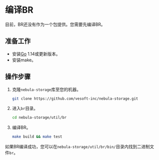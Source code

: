 # 编译BR

目前，BR还没有作为一个包提供。您需要先编译BR。

## 准备工作

- 安装[Go](https://github.com/golang/go "Click to go to GitHub") 1.14或更新版本。
- 安装make。

## 操作步骤

1. 克隆`nebula-storage`库至您的机器。

    ```bash
    git clone https://github.com/vesoft-inc/nebula-storage.git
    ```

2. 进入`br`目录。

    ```bash
    cd nebula-storage/util/br
    ```

3. 编译BR。

    ```bash
    make build && make test
    ```

如果BR编译成功，您可以在`nebula-storage/util/br/bin/`目录内找到二进制文件`br`。
